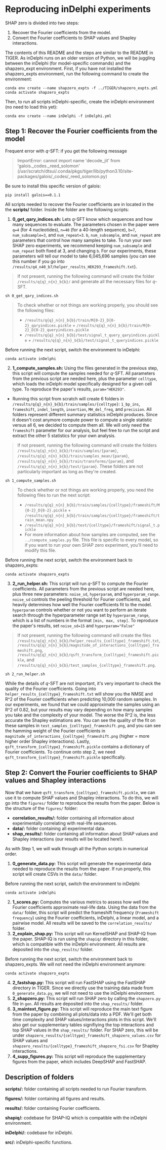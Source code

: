 
# Reproducing inDelphi experiments

SHAP zero is divided into two steps:

1. Recover the Fourier coefficients from the model. 
2. Convert the Fourier coefficients to SHAP values and Shapley interactions.

The contents of this README and the steps are similar to the README in TIGER. As inDelphi runs on an older version of Python, we will be juggling between the inDelphi (for model-specific commands) and the shapzero_expt environment. First, if you have not installed the shapzero_expts environment, run the following command to create the environment:
```console
conda env create --name shapzero_expts -f ../TIGER/shapzero_expts.yml
conda activate shapzero_expts
```
Then, to run all scripts inDelphi-specific, create the inDelphi environment (no need to load this yet):
```console
conda env create --name inDelphi -f inDelphi.yml
```

## Step 1: Recover the Fourier coefficients from the model

Frequent error with *q*-SFT: if you get the following message
> ImportError: cannot import name 'decode_jit' from 'galois._codes._reed_solomon' (/usr/scratch/dtsui/.conda/pkgs/tiger/lib/python3.10/site-packages/galois/_codes/_reed_solomon.py)

Be sure to install this specific version of galois:
```console
pip install galois==0.1.1
```

All scripts needed to recover the Fourier coefficients are in located in the the **scripts/** folder. Inside the folder are the following scripts:

1. **0_get_qary_indices.sh:** Lets *q*-SFT know which sequences and how many sequences to evaluate. The parameters chosen in the paper were `q=4` (for 4 nucleotides), `n=40` (for a 40-length sequence), `b=7`, `num_subsample=3`, and `num_repeat=3`. `b`, `num_subsample`, and `num_repeat` are parameters that control how many samples to take. To run your own SHAP zero experiments, we recommend keeping `num_subsample` and `num_repeat` both fixed at 3, and changing `b`. For our experiments, these parameters will tell our model to take 6,045,696 samples (you can see this number if you go into `/results/q4_n40_b7/helper_results_HEK293_frameshift.txt`). 

> If not present, running the following command will create the folder `/results/q{q}_n{n}_b{b}/` and generate all the necessary files for *q*-SFT.
```console
sh 0_get_qary_indices.sh
```

> To check whether or not things are working properly, you should see the following files:
> - `/results/q{q}_n{n}_b{b}/train/M{0-2}_D{0-2}_qaryindices.pickle` + `/results/q{q}_n{n}_b{b}/train/M{0-2}_D{0-2}_queryindices.pickle`
> - `/results/q{q}_n{n}_b{b}/test/signal_t_query_qaryindices.pickle` + `/results/q{q}_n{n}_b{b}/test/signal_t_queryindices.pickle`

Before running the next script, switch the environment to inDelphi: 
```console
conda activate inDelphi
```
2. **1_compute_samples.sh:** Using the files generated in the previous step, this script will compute the samples needed for *q*-SFT. All parameters from the previous script are needed here, plus the parameter `celltype`, which loads the inDelphi model specifically designed for a given cell type.  To reproduce the paper's results, `param="HEK293"`.
- Running this script from scratch will create 6 folders in `/results/q{q}_n{n}_b{b}/train/samples/{celltype}`: `1_bp_ins`, `frameshift`, `indel_length`, `insertion`, `MH_del_freq`, and `precision`. All folders represent different summary statistics inDelphi produces. Since it doesn't cost anymore compute power to compute a single statistic versus all 6, we decided to compute them all. We will only need the `frameshift` parameter for our analysis, but feel free to run the script and extract the other 5 statistics for your own analysis.  

> If not present, running the following command will create the folders `/results/q{q}_n{n}_b{b}/train/samples/{param}`, `/results/q{q}_n{n}_b{b}/train/samples_mean/{param}`, `/results/q{q}_n{n}_b{b}/train/transforms/{param}`, and `/results/q{q}_n{n}_b{b}/test/{param}`. These folders are not particularly important as long as they're created.
```console
sh 1_compute_samples.sh
```
> To check whether or not things are working properly, you need the following files to run the next script:
> - `/results/q{q}_n{n}_b{b}/train/samples/{celltype}/frameshift/M{0-2}_D{0-2}.pickle` + `/results/q{q}_n{n}_b{b}/train/samples/{celltype}/frameshift/train_mean.npy`
> - `/results/q{q}_n{n}_b{b}/test/{celltype}/frameshift/signal_t.pickle`
> - For more information about how samples are computed, see the `../compute_samples.py` file. This file is specific to every model, so if you want to run your own SHAP zero experiment, you'll need to modify this file. 
 
Before running the next script, switch the environment back to shapzero_expts: 
```console
conda activate shapzero_expts
```
3. **2_run_helper.sh:** This script will run *q*-SFT to compute the Fourier coefficients. All parameters from the previous script are needed here, plus three new parameters: `noise_sd`, `hyperparam`, and `hyperparam_range`. `noise_sd` controls the peeling threshold for Fourier coefficients, and heavily determines how well the Fourier coefficients fit to the model. `hyperparam` controls whether or not you want to perform an iterate search through the hyperparameter range set by `hyperparam_range`, which is a list of numbers in the format `[min, max, step]`. To reproduce the paper's results, set `noise_sd=15` and `hyperparam="False"`
> If not present, running the following command will create the files `/results/q{q}_n{n}_b{b}/helper_results_{celltype}_frameshift.txt`, `/results/q{q}_n{n}_b{b}/magnitude_of_interactions_{celltype}_frameshift.png`, `/results/q{q}_n{n}_b{b}/qsft_transform_{celltype}_frameshift.pickle`, and `/results/q{q}_n{n}_b{b}/test_samples_{celltype}_frameshift.png`.
```console
sh 2_run_helper.sh
```

While the details of *q*-SFT are not important, it's very important to check the quality of the Fourier coefficients. Going into `helper_results_{celltype}_frameshift.txt` will show you the NMSE and R^2 of the Fourier coefficients when predicting 10,000 random samples. In our experiments, we found that we could approximate the samples using an R^2 of 0.82, but your results may vary depending on how many samples you take and the complexity of your model. The worse the R^2 is, the less accurate the Shapley estimations are. You can see the quality of the fit on these samples in `test_samples_{celltype}_frameshift.png`, and you can see the hamming weight of the Fourier coefficients in `magnitude_of_interactions_{celltype}_frameshift.png` (higher = more higher order Shapley interactions). Lastly, `qsft_transform_{celltype}_frameshift.pickle` contains a dictionary of Fourier coefficients. To continue onto step 2, we need `qsft_transform_{celltype}_frameshift.pickle` specifically.


## Step 2: Convert the Fourier coefficients to SHAP values and Shapley interactions 

Now that we have `qsft_transform_{celltype}_frameshift.pickle`, we can use it to compute SHAP values and Shapley interactions. To do this, we will go into the `figures/` folder to reproduce the results from the paper. Below is the structure of the `figures/` folder:

- **correlation_results/:** folder containing all information about experimentally correlating with real-life sequences.
- **data/:** folder containing all experimental data.
- **shap_results/:** folder containing all information about SHAP values and Shapley interactions (our results will be located here!).

As with Step 1, we will walk through all the Python scripts in numerical order.

1. **0_generate_data.py:** This script will generate the experimental data needed to reproduce the results from the paper. If run properly, this script will create CSVs in the `data/` folder. 

Before running the next script, switch the environment to inDelphi: 
```console
conda activate inDelphi
```

2. **1_scores.py:** Computes the various metrics to assess how well the Fourier coefficients approximate real-life data. Using the data from the `data/` folder, this script will predict the frameshift frequency (`Frameshift frequency`) using the Fourier coefficients, inDelphi, a linear model, and a pairwise model. All results will be saved to the `correlation_results/` folder.
3. **2_explain_shap.py:** This script will run KernelSHAP and SHAP-IQ from the paper. SHAP-IQ is run using the `shapiq/` directory in this folder, which is compatible with the inDelphi environment. All results are deposited into the `shap_results/` folder.

Before running the next script, switch the environment back to shapzero_expts. We will not need the inDelphi environment anymore: 
```console
conda activate shapzero_expts
```

4. **2_fastshap.py:** This script will run FastSHAP using the FastSHAP directory in TIGER. Since we directly use the training data made from `0_generate_data.py`, we will not need to use the inDelphi environment.
5. **2_shapzero.py:** This script will run SHAP zero by calling the `shapzero.py` file in `gen`. All results are deposited into the `shap_results/` folder.
6. **3_maintext_figure.py:** This script will reproduce the main text figure from the paper by combining all plots/data into a PDF. We'll get both time complexity and SHAP values/interactions plots in this script. We'll also get our supplementary tables signifiying the top interactions and top SHAP values in the `shap_results/` folder. For SHAP zero, this will be under `shapzero_results/{celltype}_frameshift_shapzero_values.csv` for SHAP values and `shapzero_results/{celltype}_frameshift_shapzero_fsi.csv` for Shapley interactions.
6. **4_supp_figures.py:** This script will reproduce the supplementary figures from the paper, which includes DeepSHAP and FastSHAP.

## Description of folders

**scripts/:** folder containing all scripts needed to run Fourier transform.

**figures/:** folder containing all figures and results.

**results/:** folder containing Fourier coefficients.

**shapiq/:** codebase for SHAP-IQ which is compatible with the inDelphi environment.

**inDelphi/:** codebase for inDelphi.

**src/:** inDelphi-specific functions.